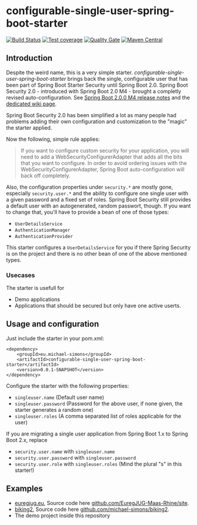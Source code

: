 # configurable-single-user-spring-boot-starter

[![Build Status](https://travis-ci.org/michael-simons/configurable-single-user-spring-boot-starter.svg?branch=master)](https://travis-ci.org/michael-simons/configurable-single-user-spring-boot-starter) [![Test coverage](https://sonarqube.com/api/badges/measure?key=eu.michael-simons:configurable-single-user-spring-boot-parent&metric=coverage)](https://sonarqube.com/dashboard/index/eu.michael-simons:configurable-single-user-spring-boot-parent) [![Quality Gate](https://sonarqube.com/api/badges/gate?key=eu.michael-simons:configurable-single-user-spring-boot-parent&metric=coverage)](https://sonarqube.com/dashboard/index/eu.michael-simons:configurable-single-user-spring-boot-starter) [![Maven Central](https://maven-badges.herokuapp.com/maven-central/eu.michael-simons/configurable-single-user-spring-boot-starter/badge.svg)](https://maven-badges.herokuapp.com/maven-central/eu.michael-simons/configurable-single-user-spring-boot-starter)

## Introduction

Despite the weird name, this is a very simple starter. _configurable-single-user-spring-boot-starter_ brings back the single, configurable user that has been part of Spring Boot Starter Security until Spring Boot 2.0. Spring Boot Security 2.0 - introduced with Spring Boot 2.0 M4 - brought a completly revised auto-configuration. See [Spring Boot 2.0.0 M4 release notes](https://github.com/spring-projects/spring-boot/wiki/Spring-Boot-2.0.0-M4-Release-Notes#security-1) and the [dedicated wiki page](https://github.com/spring-projects/spring-boot/wiki/Spring-Boot-Security-2.0).

Spring Boot Security 2.0 has been simplified a lot as many people had problems adding their own configuration and customization to the "magic" the starter applied.

Now the following, simple rule applies:

> If you want to configure custom security for your application, you will need to add a WebSecurityConfigurerAdapter that adds all the bits that you want to configure. In order to avoid ordering issues with the WebSecurityConfigurerAdapter, Spring Boot auto-configuration will back off completely.

Also, the configuration properties under `security.*` are mostly gone, especially `security.user.*` and the ability to configure one single user with a given password and a fixed set of roles. Spring Boot Security still provides a default user with an autogenerated, random passwort, though. If you want to change that, you'll have to provide a bean of one of those types: 

* `UserDetailsService`
* `AuthenticationManager`
* `AuthenticationProvider`

This starter configures a `UserDetailsService` for you if there Spring Security is on the project and there is no other bean of one of the above mentioned types.

### Usecases

The starter is usefull for

* Demo applications
* Applications that should be secured but only have one active userts.

## Usage and configuration

Just include the starter in your pom.xml:

```
<dependency>
    <groupId>eu.michael-simons</groupId>
    <artifactId>configurable-single-user-spring-boot-starter</artifactId>
    <version>0.0.1-SNAPSHOT</version>
</dependency>
```

Configure the starter with the following properties:

* `singleuser.name` (Default user name) 
* `singleuser.password` (Password for the above user, if none given, the starter generates a random one)
* `singleuser.roles` (A comma separated list of roles applicable for the user)

If you are migrating a single user application from Spring Boot 1.x to Spring Boot 2.x, replace 

* `security.user.name` with `singleuser.name`
* `security.user.password` with `singleuser.password`
* `security.user.role` with `singleuser.roles` (Mind the plural "s" in this starter!)

## Examples

* [euregjug.eu](http://www.euregjug.eu), Source code here [github.com/EuregJUG-Maas-Rhine/site](https://github.com/EuregJUG-Maas-Rhine/site).
* [biking2](http://biking.michael-simons.eu), Source code here [github.com/michael-simons/biking2](https://github.com/michael-simons/biking2).
* The demo project inside this repository